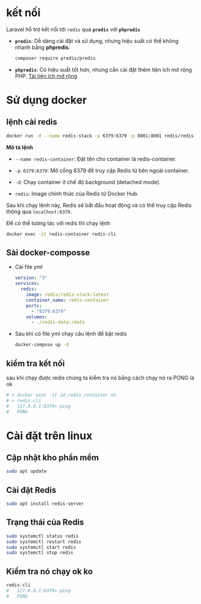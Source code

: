 # kết nối

Laravel hỗ trợ kết nối tới `redis` qua **`predis`** với **`phpredis`**

- **`predis`**: Dễ dàng cài đặt và sử dụng, nhưng hiệu suất có thể không nhanh bằng **phpredis**.

  ```sh
  composer require predis/predis
  ```

- **`phpredis`**: Có hiệu suất tốt hơn, nhưng cần cài đặt thêm tiện ích mở rộng PHP. [Tải tiện ích mở rộng](https://pecl.php.net/package/redis/6.0.2/windows)

# Sử dụng docker

## lệnh cài redis

```sh
docker run -d --name redis-stack -p 6379:6379 -p 8001:8001 redis/redis-stack:latest
```

**Mô tả lệnh**

- `--name redis-container`: Đặt tên cho container là redis-container.

- `-p 6379:6379`: Mở cổng 6379 để truy cập Redis từ bên ngoài container.

- `-d`: Chạy container ở chế độ background (detached mode).

- `redis`: Image chính thức của Redis từ Docker Hub.

Sau khi chạy lệnh này, Redis sẽ bắt đầu hoạt động và có thể truy cập Redis thông qua `localhost:6379.`

Để có thể tương tác với redis thì chạy lệnh

```sh
docker exec -it redis-container redis-cli
```

## Sài docker-composse

- Cài file yml

  ```yaml
  version: "3"
  services:
    redis:
      image: redis/redis-stack:latest
      container_name: redis-container
      ports:
        - "6379:6379"
      volumes:
        - ./redis-data:/data
  ```

- Sau khi có file yml chạy câu lệnh để bật redis

  ```sh
  docker-compose up -d
  ```

## kiểm tra kết nối

sau khi chạy được redis chúng ta kiểm tra nó bằng cách chạy nó ra PONG là ok

```sh
# > docker exec -it id_redis_container sh
# > redis-cli
#   127.0.0.1:6379> ping
#   PONG
```

# Cài đặt trên linux


## Cập nhật kho phần mềm

```sh
sudo apt update
```

## Cài đặt Redis

```sh
sudo apt install redis-server
```

## Trạng thái của Redis

```sh
sudo systemctl status redis 
sudo systemctl restart redis
sudo systemctl start redis
sudo systemctl stop redis
```

## Kiểm tra nó chạy ok ko

```sh
redis-cli
#   127.0.0.1:6379> ping
#   PONG
```